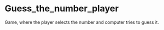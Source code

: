# Guess_the_number_player
Game, where the player selects the number and computer tries to guess it.
